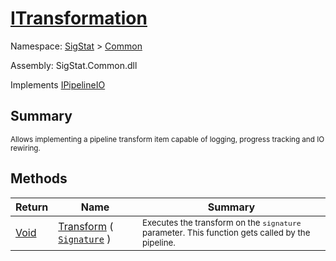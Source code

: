 # [ITransformation](./ITransformation.md)

Namespace: [SigStat]() > [Common](./README.md)

Assembly: SigStat.Common.dll

Implements [IPipelineIO](./Pipeline/IPipelineIO.md)

## Summary
<sub>Allows implementing a pipeline transform item capable of logging, progress tracking and IO rewiring.</sub>

## Methods

| Return | Name | Summary | 
| --- | --- | --- | 
| [Void](https://docs.microsoft.com/en-us/dotnet/api/System.Void) | [Transform](./Methods/ITransformation-100663461.md) ( [`Signature`](./Signature.md) ) | <sub>Executes the transform on the `signature` parameter.  This function gets called by the pipeline.</sub> | 


